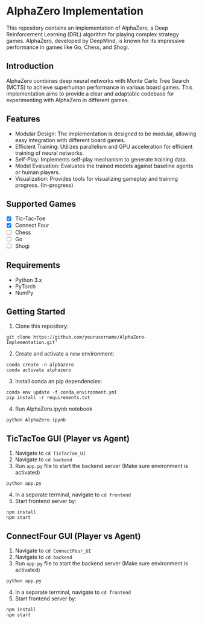 # AlphaZero Implementation

This repository contains an implementation of AlphaZero, a Deep Reinforcement Learning (DRL) algorithm for playing complex strategy games. 
AlphaZero, developed by DeepMind, is known for its impressive performance in games like Go, Chess, and Shogi.

## Introduction

AlphaZero combines deep neural networks with Monte Carlo Tree Search (MCTS) to achieve superhuman performance in various board games. 
This implementation aims to provide a clear and adaptable codebase for experimenting with AlphaZero in different games.

## Features

* Modular Design: The implementation is designed to be modular, allowing easy integration with different board games.
* Efficient Training: Utilizes parallelism and GPU acceleration for efficient training of neural networks.
* Self-Play: Implements self-play mechanism to generate training data.
* Model Evaluation: Evaluates the trained models against baseline agents or human players.
* Visualization: Provides tools for visualizing gameplay and training progress. (In-progress)

## Supported Games

- [x] Tic-Tac-Toe
- [x] Connect Four
- [ ] Chess
- [ ] Go
- [ ] Shogi

## Requirements

* Python 3.x
* PyTorch
* NumPy

## Getting Started

1. Clone this repository:
```
git clone https://github.com/yourusername/AlphaZero-Implementation.git'
```
2. Create and activate a new environment:
```
conda create -n alphazero
conda activate alphazero
```
3. Install conda an pip dependencies:
```
conda env update -f conda_environment.yml
pip install -r requirements.txt
```
4. Run AlphaZero.ipynb notebook
```
python AlphaZero.ipynb
```

## TicTacToe GUI (Player vs Agent)

1. Navigate to ```cd TicTacToe_UI```
2. Navigate to ```cd backend```
3. Run ```app.py``` file to start the backend server (Make sure environment is activated)

```
python app.py
```
4. In a separate terminal, navigate to ```cd frontend```
5. Start frontend server by:

```
npm install
npm start
```

## ConnectFour GUI (Player vs Agent)

1. Navigate to ```cd ConnectFour_UI```
2. Navigate to ```cd backend```
3. Run ```app.py``` file to start the backend server (Make sure environment is activated)

```
python app.py
```
4. In a separate terminal, navigate to ```cd frontend```
5. Start frontend server by:

```
npm install
npm start
```
